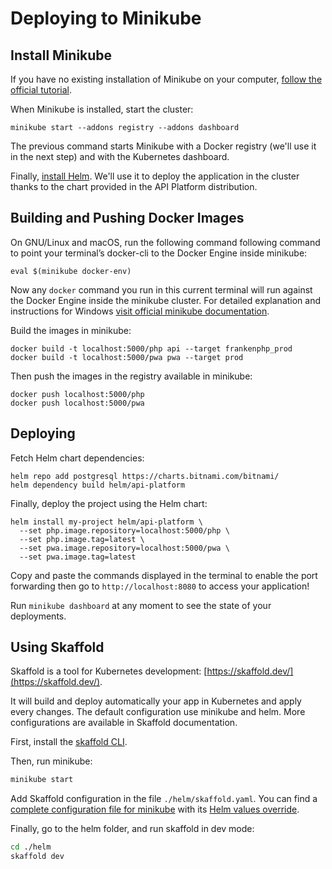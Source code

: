 # Deploying to Minikube

## Install Minikube

If you have no existing installation of Minikube on your computer, [follow the official tutorial](https://minikube.sigs.k8s.io/docs/start/).

When Minikube is installed, start the cluster:

```console
minikube start --addons registry --addons dashboard
```

The previous command starts Minikube with a Docker registry (we'll use it in the next step) and with the Kubernetes dashboard.

Finally, [install Helm](https://helm.sh/docs/intro/install/). We'll use it to deploy the application in the cluster thanks to the chart provided in the API Platform distribution.

## Building and Pushing Docker Images

On GNU/Linux and macOS, run the following command following command to point your terminal’s docker-cli to the Docker Engine inside minikube:

```console
eval $(minikube docker-env)
```

Now any `docker` command you run in this current terminal will run against the Docker Engine inside the minikube cluster. For detailed explanation and instructions for Windows [visit official minikube documentation](https://minikube.sigs.k8s.io/docs/handbook/pushing/#1-pushing-directly-to-the-in-cluster-docker-daemon-docker-env).

Build the images in minikube:

```console
docker build -t localhost:5000/php api --target frankenphp_prod
docker build -t localhost:5000/pwa pwa --target prod
```
    
Then push the images in the registry available in minikube:

```console
docker push localhost:5000/php
docker push localhost:5000/pwa
```
    
## Deploying

Fetch Helm chart dependencies:

```console
helm repo add postgresql https://charts.bitnami.com/bitnami/
helm dependency build helm/api-platform
```
    
Finally, deploy the project using the Helm chart:

```console
helm install my-project helm/api-platform \
  --set php.image.repository=localhost:5000/php \
  --set php.image.tag=latest \
  --set pwa.image.repository=localhost:5000/pwa \
  --set pwa.image.tag=latest
```

Copy and paste the commands displayed in the terminal to enable the port forwarding then go to `http://localhost:8080` to access your application!

Run `minikube dashboard` at any moment to see the state of your deployments.

## Using Skaffold

Skaffold is a tool for Kubernetes development: [https://skaffold.dev/](https://skaffold.dev/).

It will build and deploy automatically your app in Kubernetes and apply every changes. The default configuration use minikube and helm. More configurations are available in Skaffold documentation.

First, install the [skaffold CLI](https://skaffold.dev/docs/install/#standalone-binary).

Then, run minikube:

```bash
minikube start
```

Add Skaffold configuration in the file `./helm/skaffold.yaml`. You can find a [complete configuration file for minikube](https://github.com/api-platform/api-platform/blob/main/helm/skaffold.yaml) with its [Helm values override](https://github.com/api-platform/api-platform/blob/main/helm/skaffold-values.yaml).

Finally, go to the helm folder, and run skaffold in dev mode:

```bash
cd ./helm
skaffold dev
```
